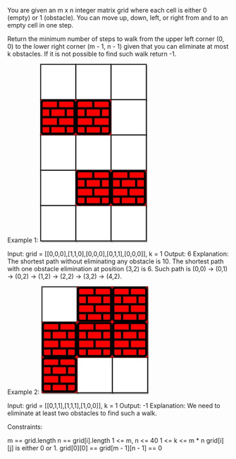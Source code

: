 You are given an m x n integer matrix grid where each cell is either 0 (empty) or 1 (obstacle). You can move up, down, left, or right from and to an empty cell in one step.

Return the minimum number of steps to walk from the upper left corner (0, 0) to the lower right corner (m - 1, n - 1) given that you can eliminate at most k obstacles. If it is not possible to find such walk return -1.



Example 1:
![img.png](img.png)

Input: grid = [[0,0,0],[1,1,0],[0,0,0],[0,1,1],[0,0,0]], k = 1
Output: 6
Explanation:
The shortest path without eliminating any obstacle is 10.
The shortest path with one obstacle elimination at position (3,2) is 6. Such path is (0,0) -> (0,1) -> (0,2) -> (1,2) -> (2,2) -> (3,2) -> (4,2).


Example 2:
![img_1.png](img_1.png)

Input: grid = [[0,1,1],[1,1,1],[1,0,0]], k = 1
Output: -1
Explanation: We need to eliminate at least two obstacles to find such a walk.


Constraints:

m == grid.length
n == grid[i].length
1 <= m, n <= 40
1 <= k <= m * n
grid[i][j] is either 0 or 1.
grid[0][0] == grid[m - 1][n - 1] == 0